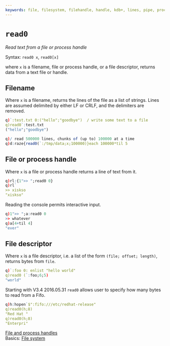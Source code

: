 ```yaml
---
keywords: file, filesystem, filehandle, handle, kdb+, lines, pipe, process, q, read, read0, text
---
```


# `read0`




_Read text from a file or process handle_

Syntax: `read0 x`, `read0[x]`

where `x` is a filename, file or process handle, or a file descriptor,
returns data from a text file or handle. 



## Filename

Where `x` is a filename,
returns the lines of the file as a list of strings. Lines are assumed delimited by either LF or CRLF, and the delimiters are removed.

```q
q)`:test.txt 0:("hello";"goodbye")  / write some text to a file
q)read0`:test.txt
("hello";"goodbye")

q)/ read 500000 lines, chunks of (up to) 100000 at a time
q)d:raze{read0(`:/tmp/data;x;100000)}each 100000*til 5
```


## File or process handle

Where `x` is a file or process handle
returns a line of text from it.

```q
q)rl:{1">> ";read0 0}
q)rl`
>> xiskso
"xiskso"
```

Reading the console permits interactive input.

```q
q)1">> ";a:read0 0
>> whatever
q)a[4+til 4]
"ever"
```


## File descriptor

Where `x` is a file descriptor,
i.e. a list of the form `(file; offset; length)`, returns bytes from `file`.

```q
q)`:foo 0: enlist "hello world"
q)read0 (`:foo;6;5)
"world"
```

Starting with V3.4 2016.05.31 `read0` allows user to specify how many bytes to read from a Fifo.

```q
q)h:hopen`$":fifo:///etc/redhat-release"
q)read0(h;8)
"Red Hat "
q)read0(h;8)
"Enterpri"
```


<i class="far fa-hand-point-right"></i>
[File and process handles](handles.md)  
Basics: [File system](../basics/files.md)
